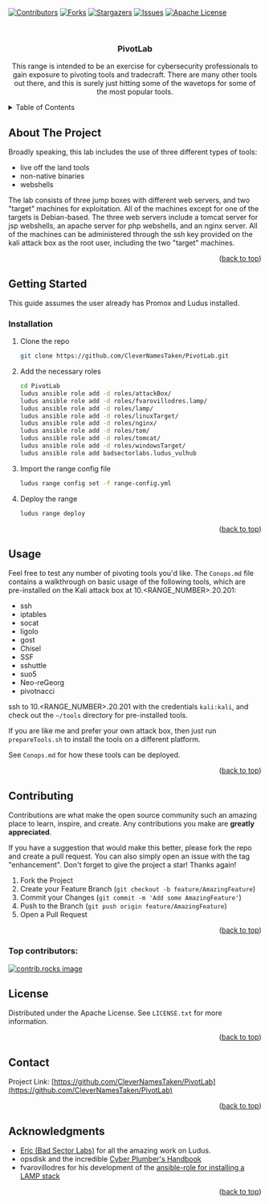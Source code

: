 <a id="readme-top"></a>

[![Contributors][contributors-shield]][contributors-url]
[![Forks][forks-shield]][forks-url]
[![Stargazers][stars-shield]][stars-url]
[![Issues][issues-shield]][issues-url]
[![Apache License][license-shield]][license-url]



<br />

<h3 align="center">PivotLab</h3>

  <p align="center">
This range is intended to be an exercise for cybersecurity professionals to gain exposure to pivoting tools and tradecraft.  There are many other tools out there, and this is surely just hitting some of the wavetops for some of the most popular tools.
</p>

</div>



<!-- TABLE OF CONTENTS -->
<details>
  <summary>Table of Contents</summary>
  <ol>
    <li>
      <a href="#about-the-project">About The Project</a>
    </li>
    <li>
      <a href="#getting-started">Getting Started</a>
      <ul>
        <li><a href="#prerequisites">Prerequisites</a></li>
        <li><a href="#installation">Installation</a></li>
      </ul>
    </li>
    <li><a href="#usage">Usage</a></li>
    <li><a href="#contributing">Contributing</a></li>
    <li><a href="#license">License</a></li>
    <li><a href="#contact">Contact</a></li>
    <li><a href="#acknowledgments">Acknowledgments</a></li>
  </ol>
</details>



<!-- ABOUT THE PROJECT -->
## About The Project

Broadly speaking, this lab includes the use of three different types of tools:

- live off the land tools
- non-native binaries
- webshells

The lab consists of three jump boxes with different web servers, and two "target" machines for exploitation.  All of the machines except for one of the targets is Debian-based.  The three web servers include a tomcat server for jsp webshells, an apache server for php webshells, and an nginx server.  All of the machines can be administered through the ssh key provided on the kali attack box as the root user, including the two "target" machines.



<p align="right">(<a href="#readme-top">back to top</a>)</p>


## Getting Started

This guide assumes the user already has Promox and Ludus installed.

### Installation


1. Clone the repo
   ```sh
   git clone https://github.com/CleverNamesTaken/PivotLab.git
   ```
2. Add the necessary roles
   ```sh
   cd PivotLab
   ludus ansible role add -d roles/attackBox/
   ludus ansible role add -d roles/fvarovillodres.lamp/
   ludus ansible role add -d roles/lamp/
   ludus ansible role add -d roles/linuxTarget/
   ludus ansible role add -d roles/nginx/
   ludus ansible role add -d roles/tom/
   ludus ansible role add -d roles/tomcat/
   ludus ansible role add -d roles/windowsTarget/
   ludus ansible role add badsectorlabs.ludus_vulhub
   ```

3. Import the range config file
   ```sh
   ludus range config set -f range-config.yml
   ```
4. Deploy the range
   ```sh
   ludus range deploy
   ```

<p align="right">(<a href="#readme-top">back to top</a>)</p>

## Usage

Feel free to test any number of pivoting tools you'd like.  The `Conops.md` file contains a walkthrough on basic usage of the following tools, which are pre-installed on the Kali attack box at 10.<RANGE_NUMBER>.20.201:

- ssh
- iptables
- socat
- ligolo
- gost
- Chisel
- SSF
- sshuttle
- suo5
- Neo-reGeorg
- pivotnacci

ssh to 10.<RANGE_NUMBER>.20.201 with the credentials `kali:kali`, and check out the `~/tools` directory for pre-installed tools.

If you are like me and prefer your own attack box, then just run `prepareTools.sh` to install the tools on a different platform.

See `Conops.md` for how these tools can be deployed.

<p align="right">(<a href="#readme-top">back to top</a>)</p>



<!-- CONTRIBUTING -->
## Contributing

Contributions are what make the open source community such an amazing place to learn, inspire, and create. Any contributions you make are **greatly appreciated**.

If you have a suggestion that would make this better, please fork the repo and create a pull request. You can also simply open an issue with the tag "enhancement".
Don't forget to give the project a star! Thanks again!

1. Fork the Project
2. Create your Feature Branch (`git checkout -b feature/AmazingFeature`)
3. Commit your Changes (`git commit -m 'Add some AmazingFeature'`)
4. Push to the Branch (`git push origin feature/AmazingFeature`)
5. Open a Pull Request

<p align="right">(<a href="#readme-top">back to top</a>)</p>

### Top contributors:

<a href="https://github.com/CleverNamesTaken/PivotLab/graphs/contributors">
  <img src="https://contrib.rocks/image?repo=CleverNamesTaken/PivotLab" alt="contrib.rocks image" />
</a>



<!-- LICENSE -->
## License

Distributed under the Apache License. See `LICENSE.txt` for more information.

<p align="right">(<a href="#readme-top">back to top</a>)</p>



<!-- CONTACT -->
## Contact

Project Link: [https://github.com/CleverNamesTaken/PivotLab](https://github.com/CleverNamesTaken/PivotLab)

<p align="right">(<a href="#readme-top">back to top</a>)</p>



<!-- ACKNOWLEDGMENTS -->
## Acknowledgments

* [Eric (Bad Sector Labs)](https://gitlab.com/badsectorlabs) for all the amazing work on Ludus.
* opsdisk and the incredible [Cyber Plumber's Handbook](https://github.com/opsdisk/the_cyber_plumbers_handbook)
* fvarovillodres for his development of the [ansible-role for installing a LAMP stack](https://github.com/fvarovillodres/ansible-role-lamp)


<p align="right">(<a href="#readme-top">back to top</a>)</p>


[contributors-shield]: https://img.shields.io/github/contributors/CleverNamesTaken/PivotLab.svg?style=for-the-badge
[contributors-url]: https://github.com/CleverNamesTaken/PivotLab/graphs/contributors
[forks-shield]: https://img.shields.io/github/forks/CleverNamesTaken/PivotLab.svg?style=for-the-badge
[forks-url]: https://github.com/CleverNamesTaken/PivotLab/network/members
[stars-shield]: https://img.shields.io/github/stars/CleverNamesTaken/PivotLab.svg?style=for-the-badge
[stars-url]: https://github.com/CleverNamesTaken/PivotLab/stargazers
[issues-shield]: https://img.shields.io/github/issues/CleverNamesTaken/PivotLab.svg?style=for-the-badge
[issues-url]: https://github.com/CleverNamesTaken/PivotLab/issues
[license-shield]: https://img.shields.io/github/license/CleverNamesTaken/PivotLab.svg?style=for-the-badge
[license-url]: https://github.com/CleverNamesTaken/PivotLab/blob/master/LICENSE.txt
